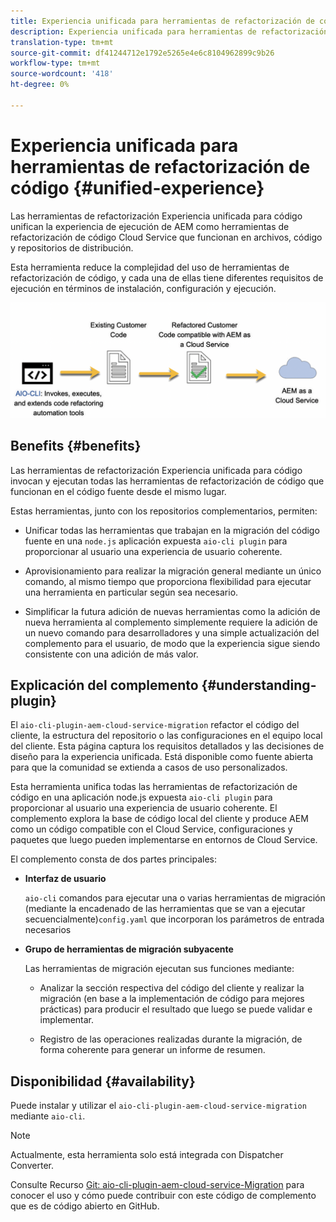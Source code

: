 ```yaml
---
title: Experiencia unificada para herramientas de refactorización de código
description: Experiencia unificada para herramientas de refactorización de código
translation-type: tm+mt
source-git-commit: df41244712e1792e5265e4e6c8104962899c9b26
workflow-type: tm+mt
source-wordcount: '418'
ht-degree: 0%

---
```



# Experiencia unificada para herramientas de refactorización de código {#unified-experience}

Las herramientas de refactorización Experiencia unificada para código unifican la experiencia de ejecución de AEM como herramientas de refactorización de código Cloud Service que funcionan en archivos, código y repositorios de distribución.

Esta herramienta reduce la complejidad del uso de herramientas de refactorización de código, y cada una de ellas tiene diferentes requisitos de ejecución en términos de instalación, configuración y ejecución.

![image](/help/move-to-cloud-service/assets/unified-1.png)

## Benefits {#benefits}

Las herramientas de refactorización Experiencia unificada para código invocan y ejecutan todas las herramientas de refactorización de código que funcionan en el código fuente desde el mismo lugar.

Estas herramientas, junto con los repositorios complementarios, permiten:

* Unificar todas las herramientas que trabajan en la migración del código fuente en una `node.js` aplicación expuesta `aio-cli plugin` para proporcionar al usuario una experiencia de usuario coherente.

* Aprovisionamiento para realizar la migración general mediante un único comando, al mismo tiempo que proporciona flexibilidad para ejecutar una herramienta en particular según sea necesario.

* Simplificar la futura adición de nuevas herramientas como la adición de nueva herramienta al complemento simplemente requiere la adición de un nuevo comando para desarrolladores y una simple actualización del complemento para el usuario, de modo que la experiencia sigue siendo consistente con una adición de más valor.

## Explicación del complemento {#understanding-plugin}

El `aio-cli-plugin-aem-cloud-service-migration` refactor el código del cliente, la estructura del repositorio o las configuraciones en el equipo local del cliente. Esta página captura los requisitos detallados y las decisiones de diseño para la experiencia unificada.
Está disponible como fuente abierta para que la comunidad se extienda a casos de uso personalizados.

Esta herramienta unifica todas las herramientas de refactorización de código en una aplicación node.js expuesta `aio-cli plugin` para proporcionar al usuario una experiencia de usuario coherente. El complemento explora la base de código local del cliente y produce AEM como un código compatible con el Cloud Service, configuraciones y paquetes que luego pueden implementarse en entornos de Cloud Service.

El complemento consta de dos partes principales:

* **Interfaz de usuario**

   `aio-cli` comandos para ejecutar una o varias herramientas de migración (mediante la encadenado de las herramientas que se van a ejecutar secuencialmente)`config.yaml` que incorporan los parámetros de entrada necesarios

* **Grupo de herramientas de migración subyacente**

   Las herramientas de migración ejecutan sus funciones mediante:

   * Analizar la sección respectiva del código del cliente y realizar la migración (en base a la implementación de código para mejores prácticas) para producir el resultado que luego se puede validar e implementar.

   * Registro de las operaciones realizadas durante la migración, de forma coherente para generar un informe de resumen.

## Disponibilidad {#availability}

Puede instalar y utilizar el `aio-cli-plugin-aem-cloud-service-migration` mediante `aio-cli`.

>[!NOTE]
>Actualmente, esta herramienta solo está integrada con Dispatcher Converter.

Consulte Recurso [Git: aio-cli-plugin-aem-cloud-service-Migration](https://github.com/adobe/aio-cli-plugin-aem-cloud-service-migration) para conocer el uso y cómo puede contribuir con este código de complemento que es de código abierto en GitHub.

